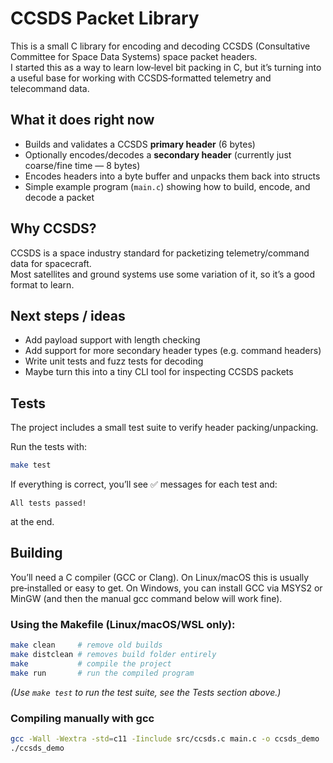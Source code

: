 # CCSDS Packet Library

This is a small C library for encoding and decoding CCSDS (Consultative Committee for Space Data Systems) space packet headers.  
I started this as a way to learn low‑level bit packing in C, but it’s turning into a useful base for working with CCSDS‑formatted telemetry and telecommand data.

## What it does right now

- Builds and validates a CCSDS **primary header** (6 bytes)
- Optionally encodes/decodes a **secondary header** (currently just coarse/fine time — 8 bytes)
- Encodes headers into a byte buffer and unpacks them back into structs
- Simple example program (`main.c`) showing how to build, encode, and decode a packet

## Why CCSDS?

CCSDS is a space industry standard for packetizing telemetry/command data for spacecraft.  
Most satellites and ground systems use some variation of it, so it’s a good format to learn.

## Next steps / ideas

- Add payload support with length checking
- Add support for more secondary header types (e.g. command headers)
- Write unit tests and fuzz tests for decoding
- Maybe turn this into a tiny CLI tool for inspecting CCSDS packets

## Tests

The project includes a small test suite to verify header packing/unpacking.

Run the tests with:

```bash
make test
```

If everything is correct, you’ll see ✅ messages for each test and:

```
All tests passed!
```

at the end.

## Building

You’ll need a C compiler (GCC or Clang).
On Linux/macOS this is usually pre‑installed or easy to get.
On Windows, you can install GCC via MSYS2 or MinGW (and then the manual gcc command below will work fine).

### Using the Makefile (Linux/macOS/WSL only):

```bash
make clean     # remove old builds
make distclean # removes build folder entirely
make           # compile the project
make run       # run the compiled program
```

_(Use `make test` to run the test suite, see the Tests section above.)_

### Compiling manually with gcc

```bash
gcc -Wall -Wextra -std=c11 -Iinclude src/ccsds.c main.c -o ccsds_demo
./ccsds_demo
```

